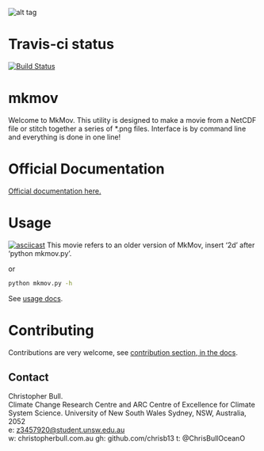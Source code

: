 ![alt tag](https://raw.github.com/chrisb13/mkmov/master/img/mkmovlogo001.png)

# Travis-ci status
[![Build Status](https://travis-ci.org/chrisb13/mkmov.svg)](https://travis-ci.org/chrisb13/mkmov)

# mkmov
Welcome to MkMov. This utility is designed to make a movie from a NetCDF file or stitch together a series of *.png files. Interface is by command line and everything is done in one line!

# Official Documentation
[Official documentation here.](http://christopherbull.com.au/mkmov/)

# Usage
[![asciicast](https://asciinema.org/a/7etd14t6r4wqsccipcduhcrgo.png)](https://asciinema.org/a/7etd14t6r4wqsccipcduhcrgo)
This movie refers to an older version of MkMov, insert ‘2d’ after ‘python mkmov.py’.

or

``` bash
python mkmov.py -h
```

See [usage docs](http://christopherbull.com.au/mkmov/usage.html).

# Contributing

Contributions are very welcome, see [contribution section, in the docs](http://christopherbull.com.au/mkmov/contributing.html).

## Contact      

Christopher Bull.   
Climate Change Research Centre and ARC Centre of Excellence for Climate System Science.
University of New South Wales                                           Sydney, NSW, Australia, 2052     
e: z3457920@student.unsw.edu.au                                     
w: christopherbull.com.au
gh: github.com/chrisb13
t: @ChrisBullOceanO

